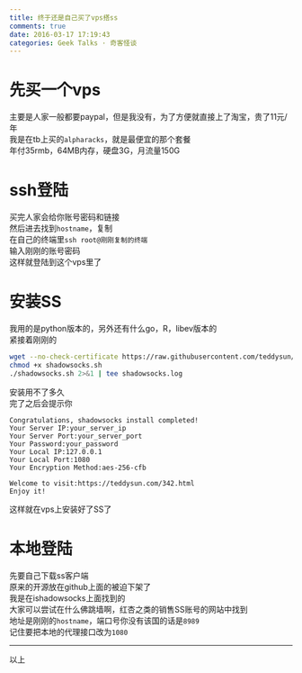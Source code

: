 ```yaml
---
title: 终于还是自己买了vps搭ss
comments: true
date: 2016-03-17 17:19:43
categories: Geek Talks · 奇客怪谈
---
```

# 先买一个vps  
主要是人家一般都要paypal，但是我没有，为了方便就直接上了淘宝，贵了11元/年  
我是在tb上买的`alpharacks`，就是最便宜的那个套餐  
年付35rmb，64MB内存，硬盘3G，月流量150G  
# ssh登陆
买完人家会给你账号密码和链接  
然后进去找到`hostname`，复制  
在自己的终端里`ssh root@刚刚复制的终端`  
输入刚刚的账号密码  
这样就登陆到这个vps里了  
# 安装SS  
我用的是python版本的，另外还有什么go，R，libev版本的  
紧接着刚刚的  
``` bash
wget --no-check-certificate https://raw.githubusercontent.com/teddysun/shadowsocks_install/master/shadowsocks.sh
chmod +x shadowsocks.sh
./shadowsocks.sh 2>&1 | tee shadowsocks.log
```
安装用不了多久  
完了之后会提示你  
``` plaintext
Congratulations, shadowsocks install completed!
Your Server IP:your_server_ip
Your Server Port:your_server_port
Your Password:your_password
Your Local IP:127.0.0.1
Your Local Port:1080
Your Encryption Method:aes-256-cfb

Welcome to visit:https://teddysun.com/342.html
Enjoy it!
```
这样就在vps上安装好了SS了  
# 本地登陆
先要自己下载ss客户端  
原来的开源放在github上面的被迫下架了  
我是在ishadowsocks上面找到的  
大家可以尝试在什么佛跳墙啊，红杏之类的销售SS账号的网站中找到  
地址是刚刚的`hostname`，端口号你没有该国的话是`8989`  
记住要把本地的代理接口改为`1080`  
***
以上